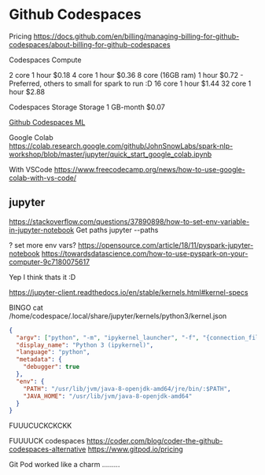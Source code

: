 # Github Codespaces

Pricing https://docs.github.com/en/billing/managing-billing-for-github-codespaces/about-billing-for-github-codespaces

Codespaces Compute

2 core 1 hour $0.18
4 core 1 hour $0.36
8 core (16GB ram) 1 hour $0.72 - Preferred, others to small for spark to run :D
16 core 1 hour $1.44
32 core 1 hour $2.88

Codespaces Storage Storage 1 GB-month $0.07

[Github Codespaces ML](https://docs.github.com/en/codespaces/developing-in-codespaces/getting-started-with-github-codespaces-for-machine-learning)

Google Colab https://colab.research.google.com/github/JohnSnowLabs/spark-nlp-workshop/blob/master/jupyter/quick_start_google_colab.ipynb

With VSCode https://www.freecodecamp.org/news/how-to-use-google-colab-with-vs-code/

## jupyter

https://stackoverflow.com/questions/37890898/how-to-set-env-variable-in-jupyter-notebook
Get paths jupyter --paths

? set more env vars?
https://opensource.com/article/18/11/pyspark-jupyter-notebook
https://towardsdatascience.com/how-to-use-pyspark-on-your-computer-9c7180075617

Yep I think thats it :D

https://jupyter-client.readthedocs.io/en/stable/kernels.html#kernel-specs

BINGO
cat /home/codespace/.local/share/jupyter/kernels/python3/kernel.json

```json
{
  "argv": ["python", "-m", "ipykernel_launcher", "-f", "{connection_file}"],
  "display_name": "Python 3 (ipykernel)",
  "language": "python",
  "metadata": {
    "debugger": true
  },
  "env": {
    "PATH": "/usr/lib/jvm/java-8-openjdk-amd64/jre/bin/:$PATH",
    "JAVA_HOME": "/usr/lib/jvm/java-8-openjdk-amd64"
  }
}
```

FUUUCUCKCKCKK

FUUUUCK codespaces
https://coder.com/blog/coder-the-github-codespaces-alternative
https://www.gitpod.io/pricing

Git Pod worked like a charm .........

